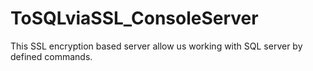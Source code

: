 # ToSQLviaSSL_ConsoleServer
This SSL encryption based server allow us working with SQL server by defined commands.
